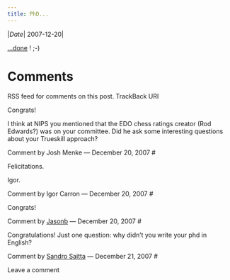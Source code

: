 ```yaml
---
title: PhD...
---
```

|*Date*| 2007-12-20|


[...done](https://web.archive.org/web/20071225152504/http://emotion.inrialpes.fr/people/dangauthier/phd/) !
;-)

# Comments 
RSS feed for comments on this post. TrackBack URI

Congrats!

I think at NIPS you mentioned that the EDO chess ratings creator
(Rod Edwards?) was on your committee. Did he ask some interesting questions about your Trueskill approach?

Comment by Josh Menke — December 20, 2007 #

Felicitations.

Igor.

Comment by Igor Carron — December 20, 2007 #

Congrats!

Comment by [Jasonb](https://web.archive.org/web/20071225152504/http://www.ict.swin.edu.au/personal/jbrownlee/) — December 20, 2007 #

Congratulations! Just one question: why didn’t you write your phd in English?

Comment by [Sandro Saitta](https://web.archive.org/web/20071225152504/http://www.dataminingblog.com/) — December 21, 2007 #

Leave a comment

